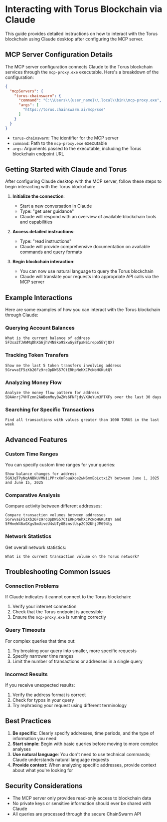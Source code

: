 # Interacting with Torus Blockchain via Claude

This guide provides detailed instructions on how to interact with the Torus blockchain using Claude desktop after configuring the MCP server.

## MCP Server Configuration Details

The MCP server configuration connects Claude to the Torus blockchain services through the `mcp-proxy.exe` executable. Here's a breakdown of the configuration:

```json
{
  "mcpServers": {
    "torus-chainswarm": {
      "command": "C:\\Users\\{user_name}\\.local\\bin\\mcp-proxy.exe",
      "args": [
        "https://torus.chainswarm.ai/mcp/sse"
      ]
    }
  }
}
```

- `torus-chainswarm`: The identifier for the MCP server
- `command`: Path to the `mcp-proxy.exe` executable
- `args`: Arguments passed to the executable, including the Torus blockchain endpoint URL

## Getting Started with Claude and Torus

After configuring Claude desktop with the MCP server, follow these steps to begin interacting with the Torus blockchain:

1. **Initialize the connection**:
   - Start a new conversation in Claude
   - Type: "get user guidance"
   - Claude will respond with an overview of available blockchain tools and capabilities

2. **Access detailed instructions**:
   - Type: "read instructions"
   - Claude will provide comprehensive documentation on available commands and query formats

3. **Begin blockchain interaction**:
   - You can now use natural language to query the Torus blockchain
   - Claude will translate your requests into appropriate API calls via the MCP server

## Example Interactions

Here are some examples of how you can interact with the Torus blockchain through Claude:

### Querying Account Balances

```
What is the current balance of address 5F3sa2TJAWMqDhXG6jhV4N8ko9SxwGy8TpaNS1repo5EYjQX?
```

### Tracking Token Transfers

```
Show me the last 5 token transfers involving address 5GrwvaEF5zXb26Fz9rcQpDWS57CtERHpNehXCPcNoHGKutQY
```

### Analyzing Money Flow

```
Analyze the money flow pattern for address 5DAAnrj7VHTznn2AWBemMuyBwZWs6FNFjdyVXUeYum3PTXFy over the last 30 days
```

### Searching for Specific Transactions

```
Find all transactions with values greater than 1000 TORUS in the last week
```

## Advanced Features

### Custom Time Ranges

You can specify custom time ranges for your queries:

```
Show balance changes for address 5GNJqTPyNqANBkUVMN1LPPrxXnFouWXoe2wNSmmEoLctxiZY between June 1, 2025 and June 15, 2025
```

### Comparative Analysis

Compare activity between different addresses:

```
Compare transaction volumes between addresses 5GrwvaEF5zXb26Fz9rcQpDWS57CtERHpNehXCPcNoHGKutQY and 5FHneW46xGXgs5mUiveU4sbTyGBzmstUspZC92UhjJM694ty
```

### Network Statistics

Get overall network statistics:

```
What is the current transaction volume on the Torus network?
```

## Troubleshooting Common Issues

### Connection Problems

If Claude indicates it cannot connect to the Torus blockchain:

1. Verify your internet connection
2. Check that the Torus endpoint is accessible
3. Ensure the `mcp-proxy.exe` is running correctly

### Query Timeouts

For complex queries that time out:

1. Try breaking your query into smaller, more specific requests
2. Specify narrower time ranges
3. Limit the number of transactions or addresses in a single query

### Incorrect Results

If you receive unexpected results:

1. Verify the address format is correct
2. Check for typos in your query
3. Try rephrasing your request using different terminology

## Best Practices

1. **Be specific**: Clearly specify addresses, time periods, and the type of information you need
2. **Start simple**: Begin with basic queries before moving to more complex analyses
3. **Use natural language**: You don't need to use technical commands; Claude understands natural language requests
4. **Provide context**: When analyzing specific addresses, provide context about what you're looking for

## Security Considerations

- The MCP server only provides read-only access to blockchain data
- No private keys or sensitive information should ever be shared with Claude
- All queries are processed through the secure ChainSwarm API